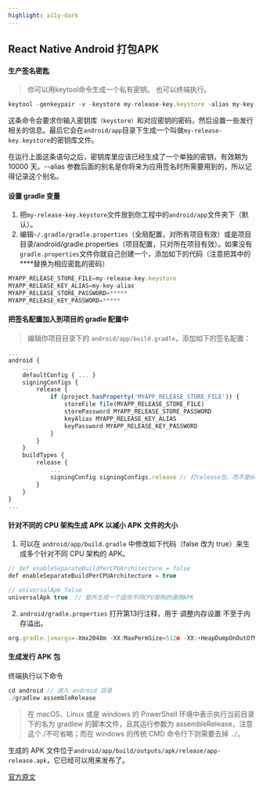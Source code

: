 ```yaml
---
highlight: a11y-dark
---
```

## React Native Android 打包APK

####  生产签名密匙

> 你可以用keytool命令生成一个私有密钥。 也可以终端执行。

```js
keytool -genkeypair -v -keystore my-release-key.keystore -alias my-key-alias -keyalg RSA -keysize 2048 -validity 10000
```
这条命令会要求你输入密钥库`（keystore）`和对应密钥的密码，然后设置一些发行相关的信息。最后它会在`android/app`目录下生成一个叫做`my-release-key.keystore`的密钥库文件。

在运行上面这条语句之后，密钥库里应该已经生成了一个单独的密钥，有效期为 10000 天。--alias 参数后面的别名是你将来为应用签名时所需要用到的，所以记得记录这个别名。


####  设置 gradle 变量

1. 把`my-release-key.keystore`文件放到你工程中的`android/app`文件夹下（默认）。
2. 编辑`~/.gradle/gradle.properties`（全局配置，对所有项目有效）或是项目目录/android/gradle.properties（项目配置，只对所在项目有效）。如果没有`gradle.properties`文件你就自己创建一个，添加如下的代码（注意把其中的****替换为相应密匙的密码）
```js
MYAPP_RELEASE_STORE_FILE=my-release-key.keystore
MYAPP_RELEASE_KEY_ALIAS=my-key-alias
MYAPP_RELEASE_STORE_PASSWORD=*****
MYAPP_RELEASE_KEY_PASSWORD=*****
```

#### 把签名配置加入到项目的 gradle 配置中

> 编辑你项目目录下的 `android/app/build.gradle`，添加如下的签名配置：

```js
...
android {
    ...
    defaultConfig { ... }
    signingConfigs {
        release {
            if (project.hasProperty('MYAPP_RELEASE_STORE_FILE')) {
                storeFile file(MYAPP_RELEASE_STORE_FILE)
                storePassword MYAPP_RELEASE_STORE_PASSWORD
                keyAlias MYAPP_RELEASE_KEY_ALIAS
                keyPassword MYAPP_RELEASE_KEY_PASSWORD
            }
        }
    }
    buildTypes {
        release {
            ...
            signingConfig signingConfigs.release // 打release包，而不是debug
        }
    }
}
...
```

#### 针对不同的 CPU 架构生成 APK 以减小 APK 文件的大小
1. 可以在 `android/app/build.gradle` 中修改如下代码（false 改为 true）来生成多个针对不同 CPU 架构的 APK。
```js
// def enableSeparateBuildPerCPUArchitecture = false
def enableSeparateBuildPerCPUArchitecture = true
```
```js
// universalApk false
universalApk true  // 额外生成一个适用不同CPU架构的通用APK
```
2.  `android/gradle.properties` 打开第13行注释，用于 调整内存设置 不至于内存溢出。
```js
org.gradle.jvmargs=-Xmx2048m -XX:MaxPermSize=512m -XX:+HeapDumpOnOutOfMemoryError -Dfile.encoding=UTF-8
```


#### 生成发行 APK 包
终端执行以下命令
```js
cd android // 进入 android 目录
./gradlew assembleRelease
```

> 在 macOS、Linux 或是 windows 的 PowerShell 环境中表示执行当前目录下的名为 gradlew 的脚本文件，且其运行参数为 assembleRelease，注意这个./不可省略；而在 windows 的传统 CMD 命令行下则需要去掉 `./`。


生成的 APK 文件位于`android/app/build/outputs/apk/release/app-release.apk`，它已经可以用来发布了。







[官方原文](https://reactnative.cn/docs/signed-apk-android)




